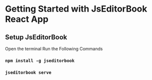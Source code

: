 # Getting Started with JsEditorBook React App

## Setup JsEditorBook
Open the terminal Run the Following Commands

### `npm install -g jseditorbook`

### `jseditorbook serve`